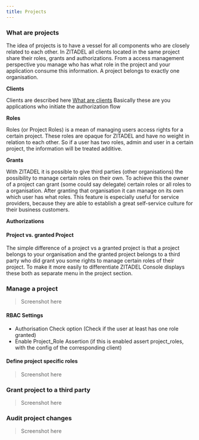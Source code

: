 ```yaml
---
title: Projects
---
```


### What are projects

The idea of projects is to have a vessel for all components who are closely related to each other.
In ZITADEL all clients located in the same project share their roles, grants and authorizations.
From a access management perspective you manage who has what role in the project and your application consume this information.
A project belongs to exactly one organisation.

**Clients**

Clients are described here [What are clients](administrate#What_are_clients)
Basically these are you applications who initiate the authorization flow

**Roles**

Roles (or Project Roles) is a mean of managing users access rights for a certain project.
These roles are opaque for ZITADEL and have no weight in relation to each other.
So if a user has two roles, admin and user in a certain project, the information will be treated additive.

**Grants**

With ZITADEL it is possible to give third parties (other organisations) the possibility to manage certain roles on their own.
To achieve this the owner of a project can grant (some could say delegate) certain roles or all roles to a organisation.
After granting that organisation it can manage on its own which user has what roles.
This feature is especially useful for service providers, because they are able to establish a great self-service culture for their business customers.

**Authorizations** 

#### Project vs. granted Project

The simple difference of a project vs a granted project is that a project belongs to your organisation and the granted project belongs to a third party who did grant you some rights to manage certain roles of their project.
To make it more easily to differentiate ZITADEL Console displays these both as separate menu in the project section.

### Manage a project

> Screenshot here

#### RBAC Settings

- Authorisation Check option (Check if the user at least has one role granted)
- Enable Project_Role Assertion (if this is enabled assert project_roles, with the config of the corresponding client)

#### Define project specific roles

> Screenshot here

### Grant project to a third party

> Screenshot here

### Audit project changes

> Screenshot here
